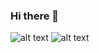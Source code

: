 ### Hi there 👋
![alt text](https://img.shields.io/badge/Electron-2B2E3A?style=for-the-badge&logo=electron&logoColor=9FEAF9) ![alt text](https://img.shields.io/badge/Node.js-339933?style=for-the-badge&logo=nodedotjs&logoColor=white)

          
          

<!--
**brunohermes/brunohermes** is a ✨ _special_ ✨ repository because its `README.md` (this file) appears on your GitHub profile.

Here are some ideas to get you started:

- 🔭 I’m currently working on ...
- 🌱 I’m currently learning ...
- 👯 I’m looking to collaborate on ...
- 🤔 I’m looking for help with ...
- 💬 Ask me about ...
- 📫 How to reach me: ...
- 😄 Pronouns: ...
- ⚡ Fun fact: ...
-->
